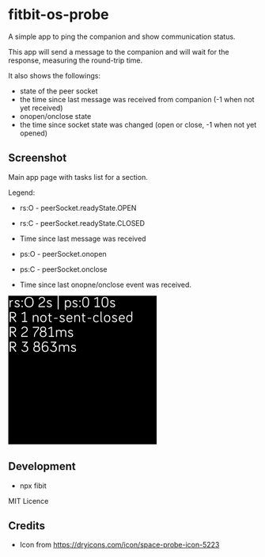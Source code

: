 # fitbit-os-probe

A simple app to ping the companion and show communication status.

This app will send a message to the companion and will wait for the response,
measuring the round-trip time.

It also shows the followings:

* state of the peer socket
* the time since last message was received from companion (-1 when not yet received)
* onopen/onclose state
* the time since socket state was changed (open or close, -1 when not yet opened)


## Screenshot

Main app page with tasks list for a section.

Legend:

* rs:O - peerSocket.readyState.OPEN
* rs:C - peerSocket.readyState.CLOSED

* Time since last message was received

* ps:O - peerSocket.onopen
* ps:C - peerSocket.onclose

* Time since last onopne/onclose event was received.


![screenshot](screenshot.png?raw=true "App screenshot")


## Development

* npx fibit

MIT Licence


## Credits

* Icon from https://dryicons.com/icon/space-probe-icon-5223
